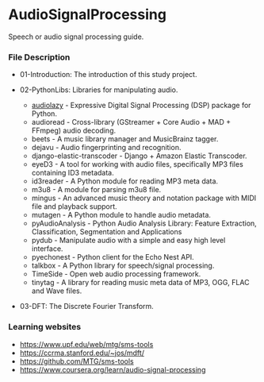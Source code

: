 # AudioSignalProcessing
Speech or audio signal processing guide.

### File Description
* 01-Introduction: The introduction of this study project.
* 02-PythonLibs: Libraries for manipulating audio.
  * [audiolazy](https://github.com/danilobellini/audiolazy) - Expressive Digital Signal Processing (DSP) package for Python.
  * audioread - Cross-library (GStreamer + Core Audio + MAD + FFmpeg) audio decoding.
  * beets - A music library manager and MusicBrainz tagger.
  * dejavu - Audio fingerprinting and recognition.
  * django-elastic-transcoder - Django + Amazon Elastic Transcoder.
  * eyeD3 - A tool for working with audio files, specifically MP3 files containing ID3 metadata.
  * id3reader - A Python module for reading MP3 meta data.
  * m3u8 - A module for parsing m3u8 file.
  * mingus - An advanced music theory and notation package with MIDI file and playback support.
  * mutagen - A Python module to handle audio metadata.
  * pyAudioAnalysis - Python Audio Analysis Library: Feature Extraction, Classification, Segmentation and Applications
  * pydub - Manipulate audio with a simple and easy high level interface.
  * pyechonest - Python client for the Echo Nest API.
  * talkbox - A Python library for speech/signal processing.
  * TimeSide - Open web audio processing framework.
  * tinytag - A library for reading music meta data of MP3, OGG, FLAC and Wave files.
 
* 03-DFT: The Discrete Fourier Transform.


### Learning websites
* https://www.upf.edu/web/mtg/sms-tools
* https://ccrma.stanford.edu/~jos/mdft/
* https://github.com/MTG/sms-tools
* https://www.coursera.org/learn/audio-signal-processing
